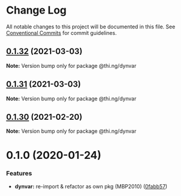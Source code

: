 # Change Log

All notable changes to this project will be documented in this file.
See [Conventional Commits](https://conventionalcommits.org) for commit guidelines.

## [0.1.32](https://github.com/thi-ng/umbrella/compare/@thi.ng/dynvar@0.1.31...@thi.ng/dynvar@0.1.32) (2021-03-03)

**Note:** Version bump only for package @thi.ng/dynvar





## [0.1.31](https://github.com/thi-ng/umbrella/compare/@thi.ng/dynvar@0.1.30...@thi.ng/dynvar@0.1.31) (2021-03-03)

**Note:** Version bump only for package @thi.ng/dynvar





## [0.1.30](https://github.com/thi-ng/umbrella/compare/@thi.ng/dynvar@0.1.29...@thi.ng/dynvar@0.1.30) (2021-02-20)

**Note:** Version bump only for package @thi.ng/dynvar





# 0.1.0 (2020-01-24)

### Features

* **dynvar:** re-import & refactor as own pkg (MBP2010) ([0fabb57](https://github.com/thi-ng/umbrella/commit/0fabb57f386ad92ce81970c53d02993a8fb102c0))
